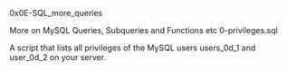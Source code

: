 0x0E-SQL_more_queries

More on MySQL Queries, Subqueries and Functions etc
0-privileges.sql

A script that lists all privileges of the MySQL users users_0d_1 and user_0d_2 on your server.
